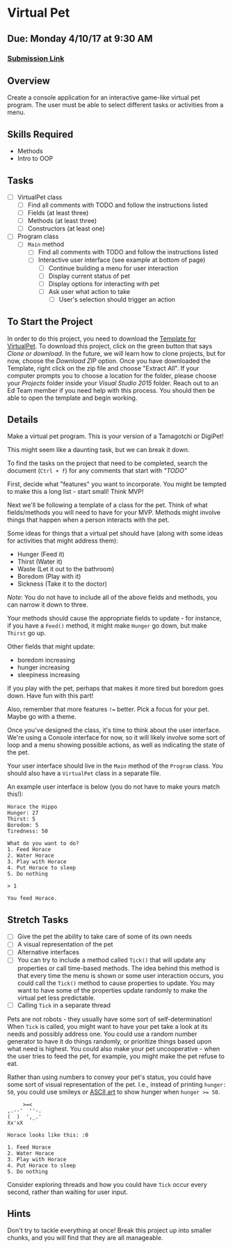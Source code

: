 # Virtual Pet
## Due: Monday 4/10/17 at 9:30 AM
### [Submission Link](https://docs.google.com/forms/d/e/1FAIpQLScUEvl_ZgH_OgBu0zbg_WIvB6zBSkkXh7wfxqjv4LwLdBDxLg/viewform)

## Overview
Create a console application for an interactive game-like virtual pet program. The user must be able to select different tasks or activities from a menu.

## Skills Required
-  Methods
-  Intro to OOP


## Tasks
- [ ] VirtualPet class
  - [ ] Find all comments with TODO and follow the instructions listed
  - [ ] Fields (at least three)
  - [ ] Methods (at least three)
  - [ ] Constructors (at least one)
- [ ] Program class
  - [ ] `Main` method
    - [ ] Find all comments with TODO and follow the instructions listed
    - [ ] Interactive user interface (see example at bottom of page)
      - [ ] Continue building a menu for user interaction
      - [ ] Display current status of pet
      - [ ] Display options for interacting with pet
      - [ ] Ask user what action to take
        - [ ] User's selection should trigger an action

## To Start the Project
In order to do this project, you need to download the [Template for VirtualPet](https://github.com/WeCanCodeIT/VirtualPet_Template). To download this project, click on the green button that says *Clone or download*. In the future, we will learn how to clone projects, but for now, choose the *Download ZIP* option. Once you have downloaded the Template, right click on the zip file and choose "Extract All". If your computer prompts you to choose a location for the folder, please choose your *Projects* folder inside your *Visual Studio 2015* folder. Reach out to an Ed Team member if you need help with this process. You should then be able to open the template and begin working.

## Details

Make a virtual pet program. This is your version of a Tamagotchi or DigiPet!

This might seem like a daunting task, but we can break it down.

To find the tasks on the project that need to be completed, search the document (`Ctrl + f`) for any comments that start with *"TODO"*

First, decide what "features" you want to incorporate. You might be tempted to make this a long list - start small! Think MVP!

Next we'll be following a template of a class for the pet. Think of what fields/methods you will need to have for your MVP. Methods might involve things that happen when a person interacts with the pet.


Some ideas for things that a virtual pet should have (along with some ideas for activities that might address them):

- Hunger (Feed it)
- Thirst (Water it)
- Waste (Let it out to the bathroom)
- Boredom (Play with it)
- Sickness (Take it to the doctor)

*Note*: You do not have to include all of the above fields and methods, you can narrow it down to three.

Your methods should cause the appropriate fields to update - for instance, if you have a `Feed()` method, it might make `Hunger` go down, but make `Thirst` go up.

Other fields that might update:
  - boredom increasing
  - hunger increasing
  - sleepiness increasing

If you play with the pet, perhaps that makes it more tired but boredom goes down. Have fun with this part!

Also, remember that more features `!=` better. Pick a focus for your pet. Maybe go with a theme.

Once you've designed the class, it's time to think about the user interface. We're using a Console interface for now, so it will likely involve some sort of loop and a menu showing possible actions, as well as indicating the state of the pet. 

Your user interface should live in the `Main` method of the `Program` class. You should also have a `VirtualPet` class in a separate file.

An example user interface is below (you do not have to make yours match this!):

```
Horace the Hippo
Hunger: 27
Thirst: 5
Boredom: 5
Tiredness: 50

What do you want to do?
1. Feed Horace
2. Water Horace
3. Play with Horace
4. Put Horace to sleep
5. Do nothing

> 1

You feed Horace.
```

## Stretch Tasks
- [ ] Give the pet the ability to take care of some of its own needs
- [ ] A visual representation of the pet
- [ ] Alternative interfaces
- [ ] You can try to include a method called `Tick()` that will update any properties or call time-based methods. The idea behind this method is that every time the menu is shown or some user interaction occurs, you could call the `Tick()` method to cause properties to update. You may want to have some of the properties update randomly to make the virtual pet less predictable.
- [ ] Calling `Tick` in a separate thread

Pets are not robots - they usually have some sort of self-determination! When `Tick` is called, you might want to have your pet take a look at its needs and possibly address one. You could use a random number generator to have it do things randomly, or prioritize things based upon what need is highest. You could also make your pet uncooperative - when the user tries to feed the pet, for example, you might make the pet refuse to eat.

Rather than using numbers to convey your pet's status, you could have some sort of visual representation of the pet. I.e., instead of printing `hunger: 50`, you could use smileys or [ASCII art](https://en.wikipedia.org/wiki/ASCII_art) to show hunger when `hunger >= 50`.
```
     >=<        
,.--'  ''-.
(  )  ',_.'
Xx'xX      

Horace looks like this: :0

1. Feed Horace
2. Water Horace
3. Play with Horace
4. Put Horace to sleep
5. Do nothing
```

Consider exploring threads and how you could have `Tick` occur every second, rather than waiting for user input.


## Hints
Don't try to tackle everything at once! Break this project up into smaller chunks, and you will find that they are all manageable.
